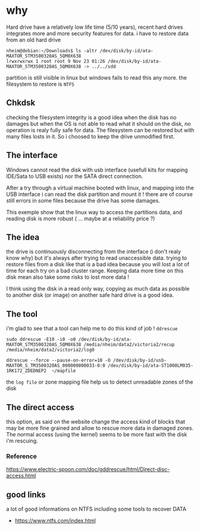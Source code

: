 # why

Hard drive have a relatively low life time (5/10 years), recent hard drives integrates more and more security features for data.
i have to restore data from an old hard drive

````
nheim@debian:~/Downloads$ ls -altr /dev/disk/by-id/ata-MAXTOR_STM3500320AS_5QM0X638
lrwxrwxrwx 1 root root 9 Nov 23 01:26 /dev/disk/by-id/ata-MAXTOR_STM3500320AS_5QM0X638 -> ../../sdd
````

partition is still visible in linux but windows fails to read this any more. the filesystem to restore is `NTFS`

## Chkdsk

checking the filesystem integrity is a good idea when the disk has no damages but when the OS is not able to read what it should on the disk, no operation is realy fully safe for data.
The filesystem can be restored but with many files losts in it. So i choosed to keep the drive unmodified first.

## The interface

Windows cannot read the disk with usb interface (usefull kits for mapping IDE/Sata to USB exists) nor the SATA direct connection.

After a try through a virtual machine booted with linux, and mapping into the USB interface i can read the disk partition and mount it ! there are of course still errors in some files because the drive has some damages.

This exemple show that the linux way to access the partitions data, and reading disk is more robust ( ... maybe at a reliability price ?)

## The idea

the drive is continuously disconnecting from the interface (i don't realy know why) but it's always after trying to read unaccessible data.
trying to restore files from a disk like that is a bad idea because you will lost a lot of time for each try on a bad cluster range.
Keeping data more time on this disk mean also take some risks to lost more data !

I think using the disk in a read only way, copying as much data as possible to another disk (or image) on another safe hard drive is a good idea.

## The tool

i'm glad to see that a tool can help me to do this kind of job !
`ddrescue`

```
sudo ddrescue -E10 -i0 -o0 /dev/disk/by-id/ata-MAXTOR_STM3500320AS_5QM0X638 /media/nheim/data2/victoria2/recup /media/nheim/data2/victoria2/log0
```

````
ddrescue --force --pause-on-error=10 -O /dev/disk/by-id/usb-MAXTOR_S_TM3500320AS_000000000033-0:0 /dev/disk/by-id/ata-ST1000LM035-1RK172_ZDEDNEP2  ~/mapfile
````

the `log file` or zone mapping file help us to detect unreadable zones of the disk

## The direct access

this option, as said on the website change the access kind of blocks that may be more fine grained and allow to rescue more data in damaged zones. The normal access (using the kernel) seems to be more fast with the disk i'm rescuing.

### Reference 

https://www.electric-spoon.com/doc/gddrescue/html/Direct-disc-access.html

## good links 

a lot of good informations on NTFS including some tools to recover DATA
- https://www.ntfs.com/index.html




